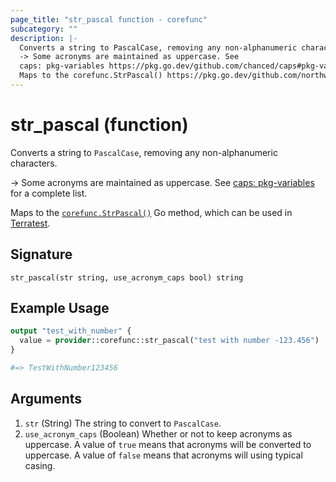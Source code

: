 ```yaml
---
page_title: "str_pascal function - corefunc"
subcategory: ""
description: |-
  Converts a string to PascalCase, removing any non-alphanumeric characters.
  -> Some acronyms are maintained as uppercase. See
  caps: pkg-variables https://pkg.go.dev/github.com/chanced/caps#pkg-variables for a complete list.
  Maps to the corefunc.StrPascal() https://pkg.go.dev/github.com/northwood-labs/terraform-provider-corefunc/corefunc#StrPascal Go method, which can be used in Terratest https://terratest.gruntwork.io.
---
```


# str_pascal (function)

Converts a string to `PascalCase`, removing any non-alphanumeric characters.

-> Some acronyms are maintained as uppercase. See
[caps: pkg-variables](https://pkg.go.dev/github.com/chanced/caps#pkg-variables) for a complete list.

Maps to the [`corefunc.StrPascal()`](https://pkg.go.dev/github.com/northwood-labs/terraform-provider-corefunc/corefunc#StrPascal) Go method, which can be used in [Terratest](https://terratest.gruntwork.io).

## Signature

<!-- signature generated by tfplugindocs -->
```text
str_pascal(str string, use_acronym_caps bool) string
```

## Example Usage

```terraform
output "test_with_number" {
  value = provider::corefunc::str_pascal("test with number -123.456")
}

#=> TestWithNumber123456
```

## Arguments

<!-- arguments generated by tfplugindocs -->
1. `str` (String) The string to convert to `PascalCase`.
1. `use_acronym_caps` (Boolean) Whether or not to keep acronyms as uppercase. A value of `true` means that acronyms will be converted to uppercase. A value of `false` means that acronyms will using typical casing.

<!-- Preview the provider docs with the Terraform registry provider docs preview tool: https://registry.terraform.io/tools/doc-preview -->

